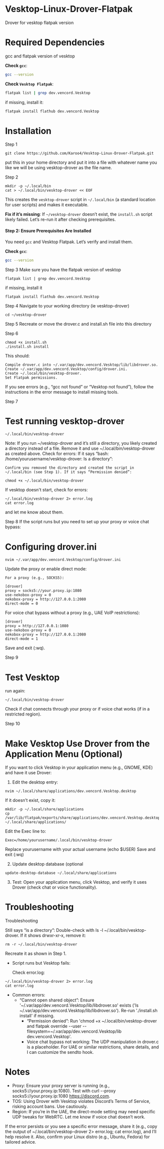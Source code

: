 # Vesktop-Linux-Drover-Flatpak
Drover for vesktop flatpak version

# Required Dependencies
gcc and flatpak version of vesktop

**Check `gcc`**:
```bash
gcc --version
```
**Check `Vesktop Flatpak`**:
```bash
flatpak list | grep dev.vencord.Vesktop
```
if missing, install it:
```bash
flatpak install flathub dev.vencord.Vesktop
```


# Installation
Step 1
```
git clone https://github.com/Karoo4/Vesktop-Linux-Drover-Flatpak.git
```
put this in your home directory and put it into a file with whatever name you like we will be using vesktop-drover as the file name.

Step 2
```
mkdir -p ~/.local/bin
cat > ~/.local/bin/vesktop-drover << EOF
```
This creates the `vesktop-drover` script in `~/.local/bin` (a standard location for user scripts) and makes it executable.

 **Fix if it’s missing**:
If `~/vesktop-drover` doesn’t exist, the `install.sh` script likely failed. Let’s re-run it after checking prerequisites.

#### Step 2: Ensure Prerequisites Are Installed
You need `gcc` and Vesktop Flatpak. Let’s verify and install them.

 **Check `gcc`**:
```bash
gcc --version
```

Step 3
Make sure you have the flatpak version of vesktop
```
flatpak list | grep dev.vencord.Vesktop
```
if missing, install it
```
flatpak install flathub dev.vencord.Vesktop
```

Step 4
Navigate to your working directory (ie vesktop-drover)
```
cd ~/vesktop-drover
```

Step 5
Recreate or move the drover.c and install.sh file into this directory

Step 6
```
chmod +x install.sh
./install.sh install
```
This should:

    Compile drover.c into ~/.var/app/dev.vencord.Vesktop/lib/libdrover.so.
    Create ~/.var/app/dev.vencord.Vesktop/config/drover.ini.
    Create ~/.local/bin/vesktop-drover.
    Set Flatpak permissions.
If you see errors (e.g., “gcc not found” or “Vesktop not found”), follow the instructions in the error message to install missing tools.

Step 7
# Test running vesktop-drover
```
~/.local/bin/vesktop-drover
```
Note: If you run ~/vesktop-drover and it’s still a directory, you likely created a directory instead of a file. Remove it and use ~/.local/bin/vesktop-drover as created above.
Check for errors: If it says “bash: /home/yourusername/vesktop-drover: Is a directory”:

    Confirm you removed the directory and created the script in ~/.local/bin (see Step 1). If it says “Permission denied”:
```
chmod +x ~/.local/bin/vesktop-drover
```
If vesktop doesn't start, check for errors:
```
~/.local/bin/vesktop-drover 2> error.log
cat error.log
```
and let me know about them.

Step 8
If the script runs but you need to set up your proxy or voice chat bypass:
# Configuring drover.ini
```
nvim ~/.var/app/dev.vencord.Vesktop/config/drover.ini
```
Update the proxy or enable direct mode:

    For a proxy (e.g., SOCKS5):
```
[drover]
proxy = socks5://your.proxy.ip:1080
use-nekobox-proxy = 0
nekobox-proxy = http://127.0.0.1:2080
direct-mode = 0
```
For voice chat bypass without a proxy (e.g., UAE VoIP restrictions):

```
[drover]
proxy = http://127.0.0.1:1080
use-nekobox-proxy = 0
nekobox-proxy = http://127.0.0.1:2080
direct-mode = 1
```
Save and exit (:wq).

Step 9
# Test Vesktop
run again:
```
~/.local/bin/vesktop-drover
```
Check if chat connects through your proxy or if voice chat works (if in a restricted region).

Step 10
# Make Vesktop Use Drover from the Application Menu (Optional)
If you want to click Vesktop in your application menu (e.g., GNOME, KDE) and have it use Drover:

1. Edit the desktop entry:
```
nvim ~/.local/share/applications/dev.vencord.Vesktop.desktop
```
If it doesn’t exist, copy it:
```
mkdir -p ~/.local/share/applications
cp /var/lib/flatpak/exports/share/applications/dev.vencord.Vesktop.desktop ~/.local/share/applications/
```
Edit the Exec line to:
```
Exec=/home/yourusername/.local/bin/vesktop-drover
```
Replace yourusername with your actual username (echo $USER) Save and exit (:wq)

2. Update desktop database (optional
```
update-desktop-database ~/.local/share/applications
```
3. Test: Open your application menu, click Vesktop, and verify it uses Drover (check chat or voice functionality).

# Troubleshooting
Troubleshooting

Still says “is a directory”:
    Double-check with ls -l ~/.local/bin/vesktop-drover. If it shows drwxr-xr-x, remove it:
```
rm -r ~/.local/bin/vesktop-drover
```
Recreate it as shown in Step 1.

* Script runs but Vesktop fails:

    Check error.log:
```
~/.local/bin/vesktop-drover 2> error.log
cat error.log
```
  
  * Common errors:
    * “Cannot open shared object”: Ensure '~/.var/app/dev.vencord.Vesktop/lib/libdrover.so' exists ('ls ~/.var/app/dev.vencord.Vesktop/lib/libdrover.so'). Re-run './install.sh install' if missing.
      * “Permission denied”: Run 'chmod +x ~/.local/bin/vesktop-drover and flatpak override --user --filesystem=~/.var/app/dev.vencord.Vesktop/lib dev.vencord.Vesktop'.
      * Voice chat bypass not working: The UDP manipulation in drover.c is a placeholder. For UAE or similar restrictions, share details, and I can customize the sendto hook.

# Notes

* Proxy: Ensure your proxy server is running (e.g., socks5://your.proxy.ip:1080). Test with curl --proxy socks5://your.proxy.ip:1080 https://discord.com.
* TOS: Using Drover with Vesktop violates Discord’s Terms of Service, risking account bans. Use cautiously.
* Region: If you’re in the UAE, the direct-mode setting may need specific UDP tweaks for WebRTC. Let me know if voice chat doesn’t work.

If the error persists or you see a specific error message, share it (e.g., copy the output of ~/.local/bin/vesktop-drover 2> error.log; cat error.log), and I’ll help resolve it. Also, confirm your Linux distro (e.g., Ubuntu, Fedora) for tailored advice.
